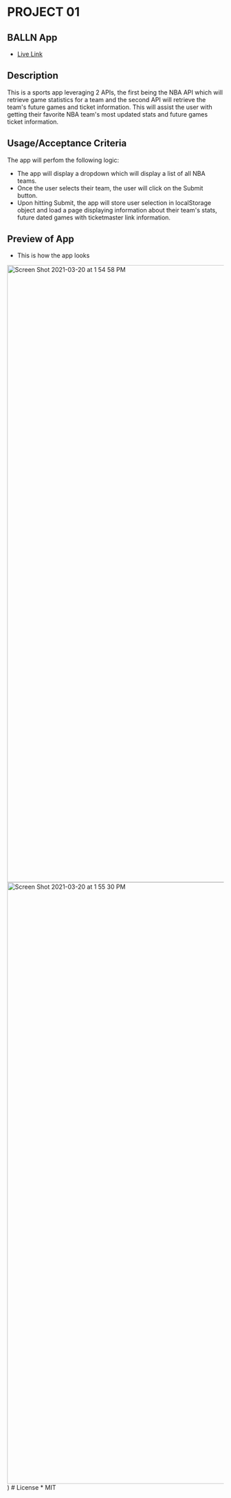 # PROJECT 01
## BALLN App
* [Live Link]( https://drabis.github.io/nba-game-locator/)


## Description
This is a sports app leveraging 2 APIs, the first being the NBA API which will retrieve game statistics for a team and the second API will retrieve the team's future games and ticket information. This will assist the user with getting their favorite NBA team's most updated stats and future games ticket information.

## Usage/Acceptance Criteria
The app will perfom the following logic:
* The app will display a dropdown which will display a list of all NBA teams.
* Once the user selects their team, the user will click on the Submit button.
* Upon hitting Submit, the app will store user selection in localStorage object and load a page displaying information about their team's stats, future dated games with ticketmaster link information.

## Preview of App
* This is how the app looks

<img width="1431" alt="Screen Shot 2021-03-20 at 1 54 58 PM" src="https://user-images.githubusercontent.com/76567790/111880827-0e16dd80-8984-11eb-8c73-331dd63a5bc6.png">
<img width="1395" alt="Screen Shot 2021-03-20 at 1 55 30 PM" src="https://user-images.githubusercontent.com/76567790/111880817-022b1b80-8984-11eb-81d0-4d716ae984ec.png">
)
# License
* MIT
